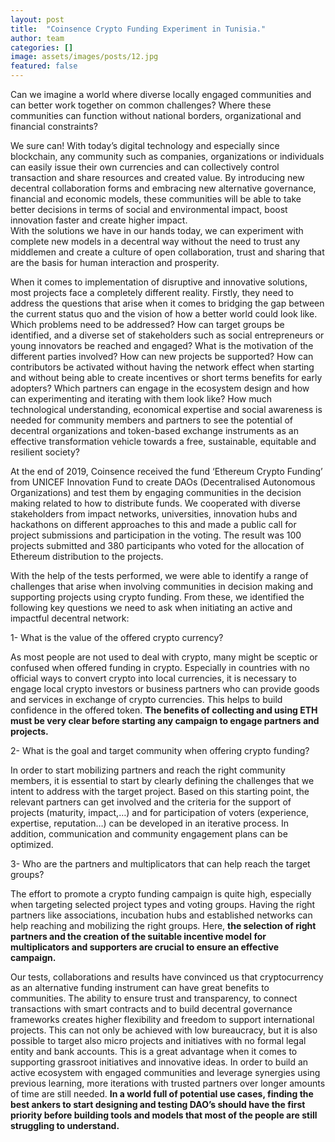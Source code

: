 ```yaml
---
layout: post
title:  "Coinsence Crypto Funding Experiment in Tunisia."
author: team
categories: []
image: assets/images/posts/12.jpg
featured: false
---
```


Can we imagine a world where diverse locally engaged communities and can better work together on common challenges? Where these communities can function without national borders, organizational and financial constraints? 

We sure can! With today’s digital technology and especially since blockchain, any community such as companies, organizations or individuals can easily issue their own currencies and can collectively control transaction and share resources and created value. By introducing new decentral collaboration forms and embracing new alternative governance, financial and economic models, these communities will be able to take better decisions in terms of social and environmental impact, boost innovation faster and create higher impact.  
With the solutions we have in our hands today, we can experiment with complete new models in a decentral way without the need to trust any middlemen and create a culture of open collaboration, trust and sharing that are the basis for human interaction and prosperity.

When it comes to implementation of disruptive and innovative solutions, most projects face a completely different reality. Firstly, they need to address the questions that arise when it comes to bridging the gap between the current status quo and the vision of how a better world could look like. 
Which problems need to be addressed? How can target groups be identified, and a diverse set of stakeholders such as social entrepreneurs or young innovators be reached and engaged? What is the motivation of the different parties involved? How can new projects be supported? How can contributors be activated without having the network effect when starting and without being able to create incentives or short terms benefits for early adopters? Which partners can engage in the ecosystem design and how can experimenting and iterating with them look like?
How much technological understanding, economical expertise and social awareness is needed for community members and partners to see the potential of decentral organizations and token-based exchange instruments as an effective transformation vehicle towards a free, sustainable, equitable and resilient society?

At the end of 2019, Coinsence received the fund ‘Ethereum Crypto Funding’ from UNICEF Innovation Fund to create DAOs (Decentralised Autonomous Organizations) and test them by engaging communities in the decision making related to how to distribute funds. We cooperated with diverse stakeholders from impact networks, universities, innovation hubs and hackathons on different approaches to this and made a public call for project submissions and participation in the voting. The result was 100 projects submitted and 380 participants who voted for the allocation of Ethereum distribution to the projects.

With the help of the tests performed, we were able to identify a range of challenges that arise when involving communities in decision making and supporting projects using crypto funding. From these, we identified the following key questions we need to ask when initiating an active and impactful decentral network:  

1-	What is the value of the offered crypto currency?

As most people are not used to deal with crypto, many might be sceptic or confused when offered funding in crypto. Especially in countries with no official ways to convert crypto into local currencies, it is necessary to engage local crypto investors or business partners who can provide goods and services in exchange of crypto currencies. This helps to build confidence in the offered token. **The benefits of collecting and using ETH must be very clear before starting any campaign to engage partners and projects.**

2-	What is the goal and target community when offering crypto funding?

In order to start mobilizing partners and reach the right community members, it is essential to start by clearly defining the challenges that we intent to address with the target project. Based on this starting point, the relevant partners can get involved and the criteria for the support of projects (maturity, impact,…) and for participation of voters (experience, expertise, reputation…) can be developed in an iterative process. In addition, communication and community engagement plans can be optimized.  

3-	Who are the partners and multiplicators that can help reach the target groups?

The effort to promote a crypto funding campaign is quite high, especially when targeting selected project types and voting groups. Having the right partners like associations, incubation hubs and established networks can help reaching and mobilizing the right groups. Here, **the selection of right partners and the creation of the suitable incentive model for multiplicators and supporters are crucial to ensure an effective campaign.**

Our tests, collaborations and results have convinced us that cryptocurrency as an alternative funding instrument can have great benefits to communities. The ability to ensure trust and transparency, to connect transactions with smart contracts and to build decentral governance frameworks creates higher flexibility and freedom to support international projects. This can not only be achieved with low bureaucracy, but it is also possible to target also micro projects and initiatives with no formal legal entity and bank accounts. This is a great advantage when it comes to supporting grassroot initiatives and innovative ideas. In order to build an active ecosystem with engaged communities and leverage synergies using previous learning, more iterations with trusted partners over longer amounts of time are still needed. **In a world full of potential use cases, finding the best ankers to start designing and testing DAO’s should have the first priority before building tools and models that most of the people are still struggling to understand.**
